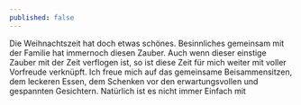 ```yaml
---
published: false
---
```

Die Weihnachtszeit hat doch etwas schönes. Besinnliches gemeinsam mit der Familie hat immernoch diesen Zauber. Auch wenn dieser einstige Zauber mit der Zeit verflogen ist, so ist diese Zeit für mich weiter mit voller Vorfreude verknüpft. Ich freue mich auf das gemeinsame Beisammensitzen, dem leckeren Essen, dem Schenken vor den erwartungsvollen und gespannten Gesichtern. Natürlich ist es nicht immer Einfach mit 